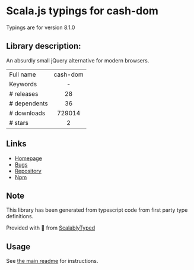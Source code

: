 
# Scala.js typings for cash-dom

Typings are for version 8.1.0

## Library description:
An absurdly small jQuery alternative for modern browsers.

|                    |                 |
| ------------------ | :-------------: |
| Full name          | cash-dom |
| Keywords           | - |
| # releases         | 28 |
| # dependents       | 36 |
| # downloads        | 729014 |
| # stars            | 2 |

## Links
- [Homepage](https://github.com/fabiospampinato/cash)
- [Bugs](https://github.com/fabiospampinato/cash/issues)
- [Repository](https://github.com/fabiospampinato/cash)
- [Npm](https://www.npmjs.com/package/cash-dom)
    


## Note
This library has been generated from typescript code from first party type definitions.

Provided with :purple_heart: from [ScalablyTyped](https://github.com/oyvindberg/ScalablyTyped)

## Usage
See [the main readme](../../readme.md) for instructions.


